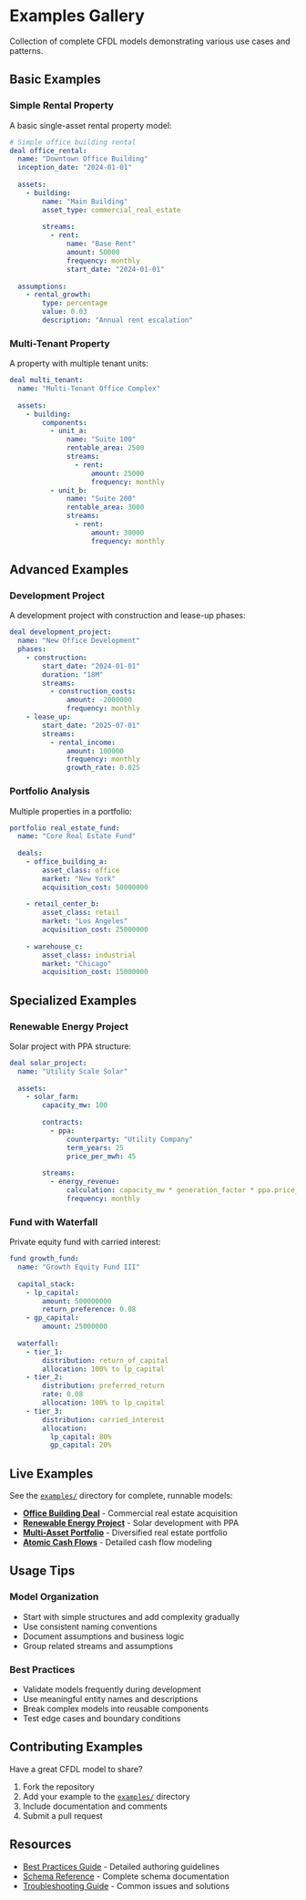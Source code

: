 # Examples Gallery

Collection of complete CFDL models demonstrating various use cases and patterns.

## Basic Examples

### Simple Rental Property

A basic single-asset rental property model:

```yaml
# Simple office building rental
deal office_rental:
  name: "Downtown Office Building"
  inception_date: "2024-01-01"
  
  assets:
    - building:
        name: "Main Building"
        asset_type: commercial_real_estate
        
        streams:
          - rent:
              name: "Base Rent"
              amount: 50000
              frequency: monthly
              start_date: "2024-01-01"
              
  assumptions:
    - rental_growth:
        type: percentage
        value: 0.03
        description: "Annual rent escalation"
```

### Multi-Tenant Property

A property with multiple tenant units:

```yaml
deal multi_tenant:
  name: "Multi-Tenant Office Complex"
  
  assets:
    - building:
        components:
          - unit_a:
              name: "Suite 100"
              rentable_area: 2500
              streams:
                - rent:
                    amount: 25000
                    frequency: monthly
          - unit_b:
              name: "Suite 200" 
              rentable_area: 3000
              streams:
                - rent:
                    amount: 30000
                    frequency: monthly
```

## Advanced Examples

### Development Project

A development project with construction and lease-up phases:

```yaml
deal development_project:
  name: "New Office Development"
  phases:
    - construction:
        start_date: "2024-01-01"
        duration: "18M"
        streams:
          - construction_costs:
              amount: -2000000
              frequency: monthly
    - lease_up:
        start_date: "2025-07-01"
        streams:
          - rental_income:
              amount: 100000
              frequency: monthly
              growth_rate: 0.025
```

### Portfolio Analysis

Multiple properties in a portfolio:

```yaml
portfolio real_estate_fund:
  name: "Core Real Estate Fund"
  
  deals:
    - office_building_a:
        asset_class: office
        market: "New York"
        acquisition_cost: 50000000
        
    - retail_center_b:
        asset_class: retail
        market: "Los Angeles" 
        acquisition_cost: 25000000
        
    - warehouse_c:
        asset_class: industrial
        market: "Chicago"
        acquisition_cost: 15000000
```

## Specialized Examples

### Renewable Energy Project

Solar project with PPA structure:

```yaml
deal solar_project:
  name: "Utility Scale Solar"
  
  assets:
    - solar_farm:
        capacity_mw: 100
        
        contracts:
          - ppa:
              counterparty: "Utility Company"
              term_years: 25
              price_per_mwh: 45
              
        streams:
          - energy_revenue:
              calculation: capacity_mw * generation_factor * ppa.price_per_mwh
              frequency: monthly
```

### Fund with Waterfall

Private equity fund with carried interest:

```yaml
fund growth_fund:
  name: "Growth Equity Fund III"
  
  capital_stack:
    - lp_capital:
        amount: 500000000
        return_preference: 0.08
    - gp_capital:
        amount: 25000000
        
  waterfall:
    - tier_1:
        distribution: return_of_capital
        allocation: 100% to lp_capital
    - tier_2:
        distribution: preferred_return
        rate: 0.08
        allocation: 100% to lp_capital
    - tier_3:
        distribution: carried_interest
        allocation:
          lp_capital: 80%
          gp_capital: 20%
```

## Live Examples

See the [`examples/`](https://github.com/bizarc/cfdl-project/tree/main/examples) directory for complete, runnable models:

- **[Office Building Deal](https://github.com/bizarc/cfdl-project/blob/main/examples/office-building-deal.cfdl)** - Commercial real estate acquisition
- **[Renewable Energy Project](https://github.com/bizarc/cfdl-project/blob/main/examples/renewable-energy-project.cfdl)** - Solar development with PPA
- **[Multi-Asset Portfolio](https://github.com/bizarc/cfdl-project/blob/main/examples/multi-asset-portfolio.cfdl)** - Diversified real estate portfolio
- **[Atomic Cash Flows](https://github.com/bizarc/cfdl-project/blob/main/examples/atomic-cash-flows-commercial-real-estate.cfdl)** - Detailed cash flow modeling

## Usage Tips

### Model Organization

- Start with simple structures and add complexity gradually
- Use consistent naming conventions
- Document assumptions and business logic
- Group related streams and assumptions

### Best Practices

- Validate models frequently during development
- Use meaningful entity names and descriptions
- Break complex models into reusable components
- Test edge cases and boundary conditions

## Contributing Examples

Have a great CFDL model to share? 

1. Fork the repository
2. Add your example to the [`examples/`](https://github.com/bizarc/cfdl-project/tree/main/examples) directory
3. Include documentation and comments
4. Submit a pull request

## Resources

- [Best Practices Guide](./best-practices) - Detailed authoring guidelines
- [Schema Reference](../specification/ontology-reference) - Complete schema documentation
- [Troubleshooting Guide](../developer/troubleshooting) - Common issues and solutions